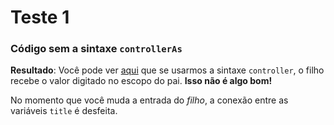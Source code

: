# Teste 1

### Código sem a sintaxe `controllerAs`

**Resultado**: Você pode ver [aqui](http://ericdouglas.github.io/angular-scope-inheritance/src/01-test/index.html) que se usarmos a sintaxe `controller`, o filho recebe o valor digitado no escopo do pai. **Isso não é algo bom!**

No momento que você muda a  entrada do *filho*, a conexão entre as variáveis `title` é desfeita.